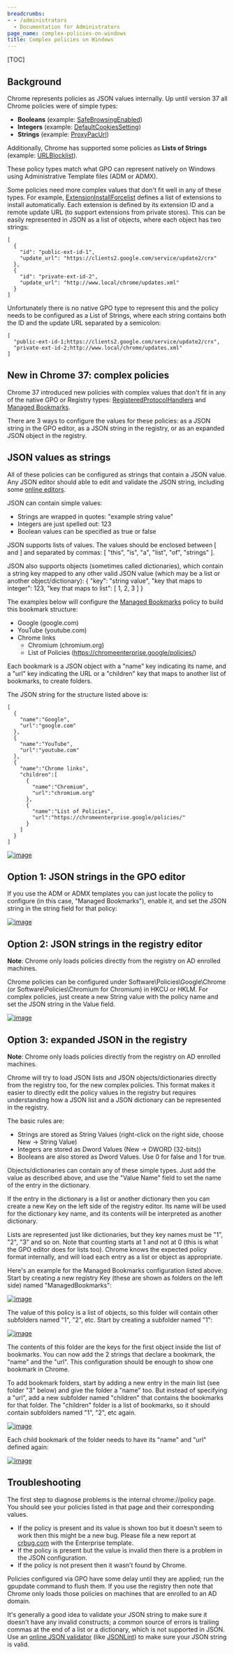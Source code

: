 ```yaml
---
breadcrumbs:
- - /administrators
  - Documentation for Administrators
page_name: complex-policies-on-windows
title: Complex policies on Windows
---
```


[TOC]

## Background

Chrome represents policies as JSON values internally. Up until version 37 all
Chrome policies were of simple types:

*   **Booleans** (example:
            [SafeBrowsingEnabled](https://chromeenterprise.google/policies/#SafeBrowsingEnabled))
*   **Integers** (example:
            [DefaultCookiesSetting](https://chromeenterprise.google/policies/#DefaultCookiesSetting))
*   **Strings** (example:
            [ProxyPacUrl](https://chromeenterprise.google/policies/#ProxyPacUrl))

Additionally, Chrome has supported some policies as **Lists of Strings**
(example: [URLBlocklist](https://chromeenterprise.google/policies/#URLBlocklist)).

These policy types match what GPO can represent natively on Windows using
Administrative Template files (ADM or ADMX).

Some policies need more complex values that don't fit well in any of these
types. For example,
[ExtensionInstallForcelist](https://chromeenterprise.google/policies/#ExtensionInstallForcelist)
defines a list of extensions to install automatically. Each extension is defined
by its extension ID and a remote update URL (to support extensions from private
stores). This can be easily represented in JSON as a list of objects, where each
object has two strings:

```
[
  {
    "id": "public-ext-id-1",
    "update_url": "https://clients2.google.com/service/update2/crx"
  },
  {
    "id": "private-ext-id-2",
    "update_url": "http://www.local/chrome/updates.xml"
  }
]
```

Unfortunately there is no native GPO type to represent this and the policy needs
to be configured as a List of Strings, where each string contains both the ID
and the update URL separated by a semicolon:

```
[
  "public-ext-id-1;https://clients2.google.com/service/update2/crx",
  "private-ext-id-2;http://www.local/chrome/updates.xml"
]
```

## New in Chrome 37: complex policies

Chrome 37 introduced new policies with complex values that don't fit in any of
the native GPO or Registry types:
[RegisteredProtocolHandlers](https://chromeenterprise.google/policies/#RegisteredProtocolHandlers)
and [Managed
Bookmarks](https://chromeenterprise.google/policies/#ManagedBookmarks).

There are 3 ways to configure the values for these policies: as a JSON string in
the GPO editor, as a JSON string in the registry, or as an expanded JSON object
in the registry.

## JSON values as strings

All of these policies can be configured as strings that contain a JSON value.
Any JSON editor should able to edit and validate the JSON string, including some
[online editors](http://google.com/search?q=json%20editor).

JSON can contain simple values:

*   Strings are wrapped in quotes: "example string value"
*   Integers are just spelled out: 123
*   Boolean values can be specified as true or false

JSON supports lists of values. The values should be enclosed between \[ and \]
and separated by commas: \[ "this", "is", "a", "list", "of", "strings" \].

JSON also supports objects (sometimes called dictionaries), which contain a
string key mapped to any other valid JSON value (which may be a list or another
object/dictionary): { "key": "string value", "key that maps to integer": 123,
"key that maps to list": \[ 1, 2, 3 \] }

The examples below will configure the [Managed
Bookmarks](https://chromeenterprise.google/policies/#ManagedBookmarks)
policy to build this bookmark structure:

*   Google (google.com)
*   YouTube (youtube.com)
*   Chrome links
    *   Chromium (chromium.org)
    *   List of Policies
                (https://chromeenterprise.google/policies/)

Each bookmark is a JSON object with a "name" key indicating its name, and a
"url" key indicating the URL or a "children" key that maps to another list of
bookmarks, to create folders.

The JSON string for the structure listed above is:

```
[
  {
    "name":"Google",
    "url":"google.com"
  },
  {
    "name":"YouTube",
    "url":"youtube.com"
  },
  {
    "name":"Chrome links",
    "children":[
      {
        "name":"Chromium",
        "url":"chromium.org"
      },
      {
        "name":"List of Policies",
        "url":"https://chromeenterprise.google/policies/"
      }
    ]
  }
]
```

[<img alt="image"
src="/administrators/complex-policies-on-windows/bookmarks4.png">](/administrators/complex-policies-on-windows/bookmarks4.png)

## Option 1: JSON strings in the GPO editor

If you use the ADM or ADMX templates you can just locate the policy to configure
(in this case, "Managed Bookmarks"), enable it, and set the JSON string in the
string field for that policy:

[<img alt="image"
src="/administrators/complex-policies-on-windows/bookmarks5.png">](/administrators/complex-policies-on-windows/bookmarks5.png)

## Option 2: JSON strings in the registry editor

**Note**: Chrome only loads policies directly from the registry on AD enrolled
machines.

Chrome policies can be configured under Software\\Policies\\Google\\Chrome (or
Software\\Policies\\Chromium for Chromium) in HKCU or HKLM. For complex
policies, just create a new String value with the policy name and set the JSON
string in the Value field.

[<img alt="image"
src="/administrators/complex-policies-on-windows/bookmarks6.png">](/administrators/complex-policies-on-windows/bookmarks6.png)

## Option 3: expanded JSON in the registry

**Note**: Chrome only loads policies directly from the registry on AD enrolled
machines.

Chrome will try to load JSON lists and JSON objects/dictionaries directly from
the registry too, for the new complex policies. This format makes it easier to
directly edit the policy values in the registry but requires understanding how a
JSON list and a JSON dictionary can be represented in the registry.

The basic rules are:

*   Strings are stored as String Values (right-click on the right side,
            choose New -&gt; String Value)
*   Integers are stored as Dword Values (New -&gt; DWORD (32-bits))
*   Booleans are also stored as Dword Values. Use 0 for false and 1 for
            true.

Objects/dictionaries can contain any of these simple types. Just add the value
as described above, and use the "Value Name" field to set the name of the entry
in the dictionary.

If the entry in the dictionary is a list or another dictionary then you can
create a new Key on the left side of the registry editor. Its name will be used
for the dictionary key name, and its contents will be interpreted as another
dictionary.

Lists are represented just like dictionaries, but they key names must be "1",
"2", "3" and so on. Note that counting starts at 1 and not at 0 (this is what
the GPO editor does for lists too). Chrome knows the expected policy format
internally, and will load each entry as a list or object as appropriate.

Here's an example for the Managed Bookmarks configuration listed above. Start by
creating a new registry Key (these are shown as folders on the left side) named
"ManagedBookmarks":

[<img alt="image"
src="/administrators/complex-policies-on-windows/reg1.png">](/administrators/complex-policies-on-windows/reg1.png)

The value of this policy is a list of objects, so this folder will contain other
subfolders named "1", "2", etc. Start by creating a subfolder named "1":

[<img alt="image"
src="/administrators/complex-policies-on-windows/reg2.png">](/administrators/complex-policies-on-windows/reg2.png)

The contents of this folder are the keys for the first object inside the list of
bookmarks. You can now add the 2 strings that declare a bookmark, the "name" and
the "url". This configuration should be enough to show one bookmark in Chrome.

To add bookmark folders, start by adding a new entry in the main list (see
folder "3" below) and give the folder a "name" too. But instead of specifying a
"url", add a new subfolder named "children" that contains the bookmarks for that
folder. The "children" folder is a list of bookmarks, so it should contain
subfolders named "1", "2", etc again.

[<img alt="image"
src="/administrators/complex-policies-on-windows/reg3.png">](/administrators/complex-policies-on-windows/reg3.png)

Each child bookmark of the folder needs to have its "name" and "url" defined
again:

[<img alt="image"
src="/administrators/complex-policies-on-windows/reg4.png">](/administrators/complex-policies-on-windows/reg4.png)

## Troubleshooting

The first step to diagnose problems is the internal chrome://policy page. You
should see your policies listed in that page and their corresponding values.

*   If the policy is present and its value is shown too but it doesn't
            seem to work then this might be a new bug. Please file a new report
            at [crbug.com](http://crbug.com) with the Enterprise template.
*   If the policy is present but the value is invalid then there is a
            problem in the JSON configuration.
*   If the policy is not present then it wasn't found by Chrome.

Policies configured via GPO have some delay until they are applied; run the
gpupdate command to flush them. If you use the registry then note that Chrome
only loads those policies on machines that are enrolled to an AD domain.

It's generally a good idea to validate your JSON string to make sure it doesn't
have any invalid constructs; a common source of errors is trailing commas at the
end of a list or a dictionary, which is not supported in JSON. Use an [online
JSON validator](http://google.com/search?q=json%20validator) (like
[JSONLint](http://jsonlint.com/)) to make sure your JSON string is valid.
